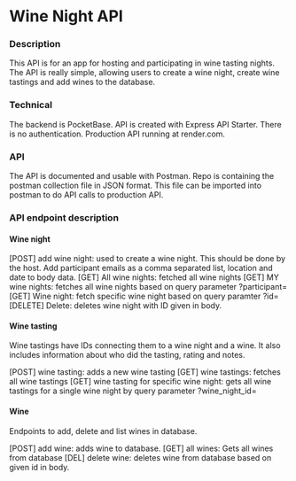# Wine Night API

### Description

This API is for an app for hosting and participating in wine tasting nights. The API is really simple, allowing users to create a wine night, create wine tastings and add wines to the database.

### Technical

The backend is PocketBase.
API is created with Express API Starter.
There is no authentication.
Production API running at render.com.

### API

The API is documented and usable with Postman. Repo is containing the postman collection file in JSON format. This file can be imported into postman to do API calls to production API.

### API endpoint description

#### Wine night

[POST] add wine night: used to create a wine night. This should be done by the host. Add participant emails as a comma separated list, location and date to body data.
[GET] All wine nights: fetched all wine nights
[GET] MY wine nights: fetches all wine nights based on query parameter ?participant=
[GET] Wine night: fetch specific wine night based on query paramter ?id=
[DELETE] Delete: deletes wine night with ID given in body.

#### Wine tasting

Wine tastings have IDs connecting them to a wine night and a wine. It also includes information about who did the tasting, rating and notes.

[POST] wine tasting: adds a new wine tasting
[GET] wine tastings: fetches all wine tastings
[GET] wine tasting for specific wine night: gets all wine tastings for a single wine night by query parameter ?wine_night_id=

#### Wine

Endpoints to add, delete and list wines in database.

[POST] add wine: adds wine to database.
[GET] all wines: Gets all wines from database
[DEL] delete wine: deletes wine from database based on given id in body.
